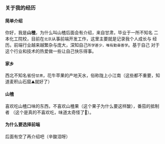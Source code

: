 ### 关于我的经历
#### 简单介绍
你好，我是<b>山楂</b>，为什么叫山楂后面会有介绍，来自甘肃，毕业于一所不知名
二本化工院校，目前在```北京```从事前端开发工作，这里主要就是记录我个人成长与
经历。前端行业越来越繁杂与庞大，深知自己```所学甚少，唯有勤奋善学```。基于自己
对于这个行业和技术的热爱做一些让自己快乐得事。
#### 家乡
西北不知名省份```甘肃```，花牛苹果的产地天水，俗称陇上小江南（这些都不重要，知
道麦积山石窟:mountain:就好了）

#### 山楂
喜欢吃山楂口味的东西，不喜欢山楂果（这个果子为什么要这样酸），番茄的抵制者
（这个是真的不喜欢吃，味道太奇怪了🤢）。

#### 为什么要选择前端
后面有空了再介绍吧（辛酸泪呀）